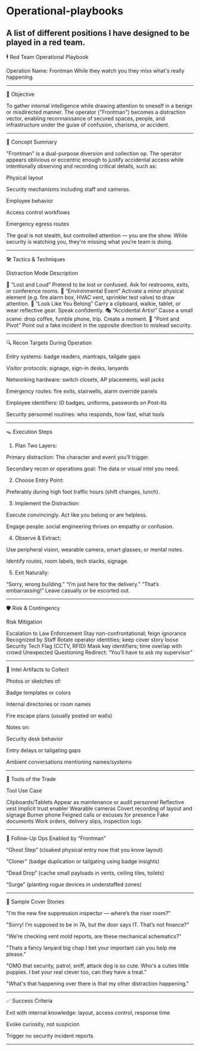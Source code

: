 # Operational-playbooks
A list of different positions I have  designed to be played in a red team.
---

🕴️ Red Team Operational Playbook

Operation Name: Frontman
While they watch you they miss what's really happening.

---

🎯 Objective

To gather internal intelligence while drawing attention to oneself in a benign or misdirected manner. The operator ("Frontman") becomes a distraction vector, enabling reconnaissance of secured spaces, people, and infrastructure under the guise of confusion, charisma, or accident.


---

🧠 Concept Summary

"Frontman" is a dual-purpose diversion and collection op. The operator appears oblivious or eccentric enough to justify accidental access while intentionally observing and recording critical details, such as:

Physical layout

Security mechanisms including staff and cameras.

Employee behavior

Access control workflows

Emergency egress routes


The goal is not stealth, but controlled attention — you are the show. While security is watching you, they're missing what you’re team is doing.

---

🛠️ Tactics & Techniques

Distraction Mode	Description

🧍 “Lost and Loud”	Pretend to be lost or confused. Ask for restrooms, exits, or conference rooms.
🚿 “Environmental Event”	Activate a minor physical element (e.g. fire alarm box, HVAC vent, sprinkler test valve) to draw attention.
📱 “Look Like You Belong”	Carry a clipboard, walkie, tablet, or wear reflective gear. Speak confidently.
🎭 “Accidental Artist”	Cause a small scene: drop coffee, fumble phone, trip. Create a moment.
👀 “Point and Pivot”	Point out a fake incident in the opposite direction to mislead security.



---

🔍 Recon Targets During Operation

Entry systems: badge readers, mantraps, tailgate gaps

Visitor protocols: signage, sign-in desks, lanyards

Networking hardware: switch closets, AP placements, wall jacks

Emergency routes: fire exits, stairwells, alarm override panels

Employee identifiers: ID badges, uniforms, passwords on Post-Its

Security personnel routines: who responds, how fast, what tools


---

🪤 Execution Steps

1. Plan Two Layers:

Primary distraction: The character and event you’ll trigger.

Secondary recon or operations goal: The data or visual intel you need.


2. Choose Entry Point:

Preferably during high foot traffic hours (shift changes, lunch).


3. Implement the Distraction:

Execute convincingly. Act like you belong or are helpless.

Engage people: social engineering thrives on empathy or confusion.


4. Observe & Extract:

Use peripheral vision, wearable camera, smart glasses, or mental notes.

Identify routes, room labels, tech stacks, signage.

5. Exit Naturally:

“Sorry, wrong building.” “I’m just here for the delivery.” “That’s embarrassing!” Leave casually or be escorted out.

---

🛡️ Risk & Contingency

Risk	Mitigation

Escalation to Law Enforcement	Stay non-confrontational; feign ignorance
Recognized by Staff	Rotate operator identities; keep cover story loose
Security Tech Flag (CCTV, RFID)	Mask key identifiers; time overlap with crowd
Unexpected Questioning	Redirect: “You’ll have to ask my supervisor”



---

📸 Intel Artifacts to Collect

Photos or sketches of:

Badge templates or colors

Internal directories or room names

Fire escape plans (usually posted on walls)


Notes on:

Security desk behavior

Entry delays or tailgating gaps

Ambient conversations mentioning names/systems




---

🧰 Tools of the Trade

Tool	Use Case

Clipboards/Tablets	Appear as maintenance or audit personnel
Reflective vest	Implicit trust enabler
Wearable cameras	Covert recording of layout and signage
Burner phone	Feigned calls or excuses for presence
Fake documents	Work orders, delivery slips, inspection logs



---

🔁 Follow-Up Ops Enabled by “Frontman”

“Ghost Step” (cloaked physical entry now that you know layout)

“Cloner” (badge duplication or tailgating using badge insights)

“Dead Drop” (cache small payloads in vents, ceiling tiles, toilets)

“Surge” (planting rogue devices in understaffed zones)



---

📄 Sample Cover Stories

"I’m the new fire suppression inspector — where’s the riser room?"

"Sorry! I’m supposed to be in 7A, but the door says IT. That’s not finance?"

"We’re checking vent mold reports, are these mechanical schematics?"

"Thats a fancy lanyard big chap I bet your important can you help me please."

"OMG that security, patrol, sniff, attack dog is so cute. Who's a cuties little puppies. I bet your real clever too, can they have a treat."

"What's that happening over there is that my other distraction happening."

---

✅ Success Criteria

Exit with internal knowledge: layout, access control, response time

Evoke curiosity, not suspicion

Trigger no security incident reports

---

